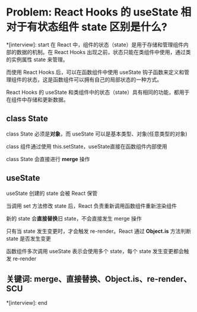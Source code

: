 # Problem: React Hooks 的 useState 相对于有状态组件 state 区别是什么?

*[interview]: start
在 React 中，组件的状态（state）是用于存储和管理组件内部的数据的机制。在 React Hooks 出现之前，状态只能在类组件中使用，通过类的实例属性 state 来管理。

而使用 React Hooks 后，可以在函数组件中使用 useState 钩子函数来定义和管理组件的状态，这是函数组件可以拥有自己的局部状态的一种方式。

React Hooks 的 useState 和类组件中的状态（state）具有相同的功能，都用于在组件中存储和更新数据。

## class State
class State 必须是**对象**，而 useState 可以是基本类型、对象(任意类型的对象)

class 组件通过使用 this.setState，useState直接在函数组件内部使用

class State 会直接进行 **merge** 操作

## useState
useState 创建的 state 会被 React 保管

当调用 set 方法修改 state 后，React 负责重新调用函数组件重新渲染组件

新的 state 会**直接替换**旧 state，不会直接发生 merge 操作

只有当 state 发生变更时，才会触发 re-render。React 通过 **Object.is** 方法判断 state 是否发生变更

函数组件多次调用 useState 表示会使用多个 state，每个 state 发生变更都会触发 re-render


## 关键词: merge、直接替换、Object.is、re-render、SCU
*[interview]: end

